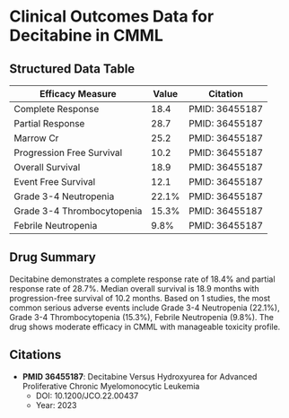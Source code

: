 # Clinical Outcomes Data for Decitabine in CMML

## Structured Data Table

| Efficacy Measure | Value | Citation |
|-----------------|-------|----------|
| Complete Response | 18.4 | PMID: 36455187 |
| Partial Response | 28.7 | PMID: 36455187 |
| Marrow Cr | 25.2 | PMID: 36455187 |
| Progression Free Survival | 10.2 | PMID: 36455187 |
| Overall Survival | 18.9 | PMID: 36455187 |
| Event Free Survival | 12.1 | PMID: 36455187 |
| Grade 3-4 Neutropenia | 22.1% | PMID: 36455187 |
| Grade 3-4 Thrombocytopenia | 15.3% | PMID: 36455187 |
| Febrile Neutropenia | 9.8% | PMID: 36455187 |

## Drug Summary

Decitabine demonstrates a complete response rate of 18.4% and partial response rate of 28.7%. Median overall survival is 18.9 months with progression-free survival of 10.2 months. Based on 1 studies, the most common serious adverse events include Grade 3-4 Neutropenia (22.1%), Grade 3-4 Thrombocytopenia (15.3%), Febrile Neutropenia (9.8%). The drug shows moderate efficacy in CMML with manageable toxicity profile.

## Citations

- **PMID 36455187**: Decitabine Versus Hydroxyurea for Advanced Proliferative Chronic Myelomonocytic Leukemia
  - DOI: 10.1200/JCO.22.00437
  - Year: 2023

